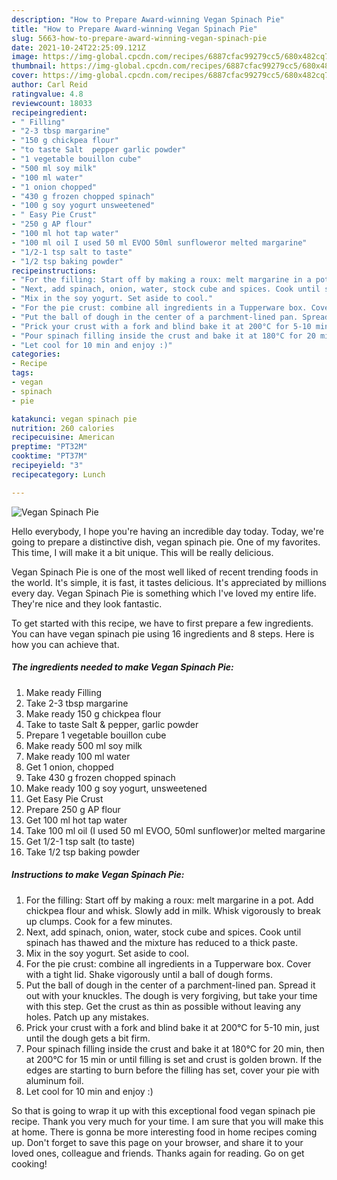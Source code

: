 ```yaml
---
description: "How to Prepare Award-winning Vegan Spinach Pie"
title: "How to Prepare Award-winning Vegan Spinach Pie"
slug: 5663-how-to-prepare-award-winning-vegan-spinach-pie
date: 2021-10-24T22:25:09.121Z
image: https://img-global.cpcdn.com/recipes/6887cfac99279cc5/680x482cq70/vegan-spinach-pie-recipe-main-photo.jpg
thumbnail: https://img-global.cpcdn.com/recipes/6887cfac99279cc5/680x482cq70/vegan-spinach-pie-recipe-main-photo.jpg
cover: https://img-global.cpcdn.com/recipes/6887cfac99279cc5/680x482cq70/vegan-spinach-pie-recipe-main-photo.jpg
author: Carl Reid
ratingvalue: 4.8
reviewcount: 18033
recipeingredient:
- " Filling"
- "2-3 tbsp margarine"
- "150 g chickpea flour"
- "to taste Salt  pepper garlic powder"
- "1 vegetable bouillon cube"
- "500 ml soy milk"
- "100 ml water"
- "1 onion chopped"
- "430 g frozen chopped spinach"
- "100 g soy yogurt unsweetened"
- " Easy Pie Crust"
- "250 g AP flour"
- "100 ml hot tap water"
- "100 ml oil I used 50 ml EVOO 50ml sunfloweror melted margarine"
- "1/2-1 tsp salt to taste"
- "1/2 tsp baking powder"
recipeinstructions:
- "For the filling: Start off by making a roux: melt margarine in a pot. Add chickpea flour and whisk. Slowly add in milk. Whisk vigorously to break up clumps. Cook for a few minutes."
- "Next, add spinach, onion, water, stock cube and spices. Cook until spinach has thawed and the mixture has reduced to a thick paste."
- "Mix in the soy yogurt. Set aside to cool."
- "For the pie crust: combine all ingredients in a Tupperware box. Cover with a tight lid. Shake vigorously until a ball of dough forms."
- "Put the ball of dough in the center of a parchment-lined pan. Spread it out with your knuckles. The dough is very forgiving, but take your time with this step. Get the crust as thin as possible without leaving any holes. Patch up any mistakes."
- "Prick your crust with a fork and blind bake it at 200°C for 5-10 min, just until the dough gets a bit firm."
- "Pour spinach filling inside the crust and bake it at 180°C for 20 min, then at 200°C for 15 min or until filling is set and crust is golden brown. If the edges are starting to burn before the filling has set, cover your pie with aluminum foil."
- "Let cool for 10 min and enjoy :)"
categories:
- Recipe
tags:
- vegan
- spinach
- pie

katakunci: vegan spinach pie 
nutrition: 260 calories
recipecuisine: American
preptime: "PT32M"
cooktime: "PT37M"
recipeyield: "3"
recipecategory: Lunch

---
```



![Vegan Spinach Pie](https://img-global.cpcdn.com/recipes/6887cfac99279cc5/680x482cq70/vegan-spinach-pie-recipe-main-photo.jpg)

Hello everybody, I hope you're having an incredible day today. Today, we're going to prepare a distinctive dish, vegan spinach pie. One of my favorites. This time, I will make it a bit unique. This will be really delicious.

Vegan Spinach Pie is one of the most well liked of recent trending foods in the world. It's simple, it is fast, it tastes delicious. It's appreciated by millions every day. Vegan Spinach Pie is something which I've loved my entire life. They're nice and they look fantastic.




To get started with this recipe, we have to first prepare a few ingredients. You can have vegan spinach pie using 16 ingredients and 8 steps. Here is how you can achieve that.

<!--inarticleads1-->

##### The ingredients needed to make Vegan Spinach Pie:

1. Make ready  Filling
1. Take 2-3 tbsp margarine
1. Make ready 150 g chickpea flour
1. Take to taste Salt &amp; pepper, garlic powder
1. Prepare 1 vegetable bouillon cube
1. Make ready 500 ml soy milk
1. Make ready 100 ml water
1. Get 1 onion, chopped
1. Take 430 g frozen chopped spinach
1. Make ready 100 g soy yogurt, unsweetened
1. Get  Easy Pie Crust
1. Prepare 250 g AP flour
1. Get 100 ml hot tap water
1. Take 100 ml oil (I used 50 ml EVOO, 50ml sunflower)or melted margarine
1. Get 1/2-1 tsp salt (to taste)
1. Take 1/2 tsp baking powder




<!--inarticleads2-->

##### Instructions to make Vegan Spinach Pie:

1. For the filling: Start off by making a roux: melt margarine in a pot. Add chickpea flour and whisk. Slowly add in milk. Whisk vigorously to break up clumps. Cook for a few minutes.
1. Next, add spinach, onion, water, stock cube and spices. Cook until spinach has thawed and the mixture has reduced to a thick paste.
1. Mix in the soy yogurt. Set aside to cool.
1. For the pie crust: combine all ingredients in a Tupperware box. Cover with a tight lid. Shake vigorously until a ball of dough forms.
1. Put the ball of dough in the center of a parchment-lined pan. Spread it out with your knuckles. The dough is very forgiving, but take your time with this step. Get the crust as thin as possible without leaving any holes. Patch up any mistakes.
1. Prick your crust with a fork and blind bake it at 200°C for 5-10 min, just until the dough gets a bit firm.
1. Pour spinach filling inside the crust and bake it at 180°C for 20 min, then at 200°C for 15 min or until filling is set and crust is golden brown. If the edges are starting to burn before the filling has set, cover your pie with aluminum foil.
1. Let cool for 10 min and enjoy :)




So that is going to wrap it up with this exceptional food vegan spinach pie recipe. Thank you very much for your time. I am sure that you will make this at home. There is gonna be more interesting food in home recipes coming up. Don't forget to save this page on your browser, and share it to your loved ones, colleague and friends. Thanks again for reading. Go on get cooking!
